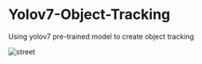# Yolov7-Object-Tracking
Using yolov7 pre-trained model to create object tracking



![street](https://github.com/ammarak/Yolov7-Object-Tracking/assets/53859857/b5c117d9-062f-4a3c-a2c7-c24778a451ba)
